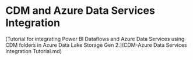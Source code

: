 ﻿# CDM and Azure Data Services Integration

[Tutorial for integrating Power BI Dataflows and Azure Data Services using CDM folders in Azure Data Lake Storage Gen 2.](CDM-Azure Data Services Integration Tutorial.md)